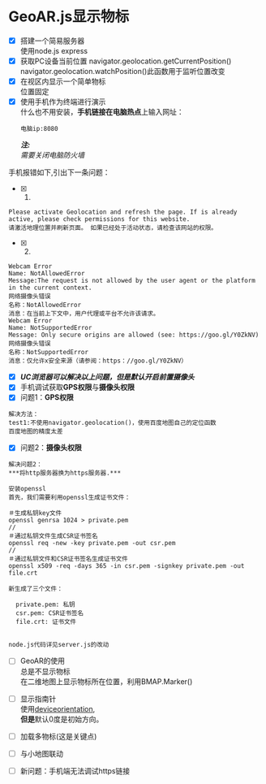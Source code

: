 # GeoAR.js显示物标
- [x] 搭建一个简易服务器  
  使用node.js express
- [x] 获取PC设备当前位置
  navigator.geolocation.getCurrentPosition()  
  navigator.geolocation.watchPosition()此函数用于监听位置改变
- [x] 在视区内显示一个简单物标  
  位置固定
- [x] 使用手机作为终端进行演示  
  什么也不用安装，**手机链接在电脑热点**上输入网址：
  ```
  电脑ip:8080
  ```
  ***注:***    
  *需要关闭电脑防火墙*  

手机报错如下,引出下一条问题：  

- [x] 1. 
```
Please activate Geolocation and refresh the page. If is already active, please check permissions for this website.
请激活地理位置并刷新页面。 如果已经处于活动状态，请检查该网站的权限。
```  
- [x] 2. 
```
Webcam Error
Name: NotAllowedError
Message:The request is not allowed by the user agent or the platform in the current context.
网络摄像头错误
名称：NotAllowedError
消息：在当前上下文中，用户代理或平台不允许该请求。
Webcam Error
Name: NotSupportedError
Message: Only secure origins are allowed (see: https://goo.gl/Y0ZkNV)
网络摄像头错误
名称：NotSupportedError
消息：仅允许x安全来源（请参阅：https：//goo.gl/Y0ZkNV）
```
- [x] ***UC浏览器可以解决以上问题，但是默认开启前置摄像头***
- [x] 手机调试获取**GPS权限**与**摄像头权限**   
- [x] 问题1：**GPS权限**
```  
解决方法：  
test1:不使用navigator.geolocation()，使用百度地图自己的定位函数
百度地图的精度太差
```
- [x] 问题2：**摄像头权限** 
```
解决问题2：
***将http服务器换为https服务器.***

安装openssl
首先，我们需要利用openssl生成证书文件：
```
```
＃生成私钥key文件
openssl genrsa 1024 > private.pem
//
＃通过私钥文件生成CSR证书签名
openssl req -new -key private.pem -out csr.pem
//
＃通过私钥文件和CSR证书签名生成证书文件
openssl x509 -req -days 365 -in csr.pem -signkey private.pem -out file.crt
```
```
新生成了三个文件：

  private.pem: 私钥
  csr.pem: CSR证书签名
  file.crt: 证书文件


node.js代码详见server.js的改动
```
- [ ] GeoAR的使用  
  总是不显示物标  
  在二维地图上显示物标所在位置，利用BMAP.Marker()

- [ ] 显示指南针  
  使用[deviceorientation](https://developer.mozilla.org/zh-CN/docs/Web/API/Window/deviceorientation_event),  
  **但是**默认0度是初始方向。
  
- [ ] 加载多物标(这是关键点)
- [ ] 与小地图联动
- [ ] 新问题：手机端无法调试https链接
